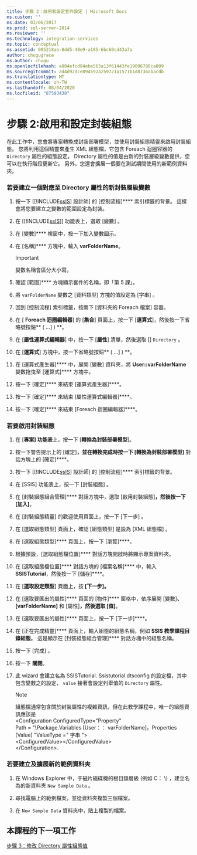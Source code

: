 ```yaml
---
title: 步驟 2：啟用和設定套件設定 | Microsoft Docs
ms.custom: ''
ms.date: 03/06/2017
ms.prod: sql-server-2014
ms.reviewer: ''
ms.technology: integration-services
ms.topic: conceptual
ms.assetid: 005218ab-8dd5-48e9-a185-6bc60cd43a7a
author: chugugrace
ms.author: chugu
ms.openlocfilehash: a804efcd84ebe563a13f61443fe19096788ca809
ms.sourcegitcommit: ad4d92dce894592a259721a1571b1d8736abacdb
ms.translationtype: MT
ms.contentlocale: zh-TW
ms.lasthandoff: 08/04/2020
ms.locfileid: "87593438"
---
```

# <a name="step-2-enabling-and-configuring-package-configurations"></a>步驟 2:啟用和設定封裝組態
  在此工作中，您會將專案轉換成封裝部署模型，並使用封裝組態精靈來啟用封裝組態。 您將利用這個精靈來產生 XML 組態檔，它包含 Foreach 迴圈容器的 `Directory` 屬性的組態設定。 Directory 屬性的值是由新的封裝層級變數提供，您可以在執行階段更新它。 另外，您還會擴展一個要在測試期間使用的新範例資料夾。  
  
### <a name="to-create-a-new-package-level-variable-mapped-to-the-directory-property"></a>若要建立一個對應至 Directory 屬性的新封裝層級變數  
  
1.  按一下 [[!INCLUDE[ssIS](../includes/ssis-md.md)] 設計師] 的 [控制流程]**** 索引標籤的背景。 這樣會將您要建立之變數的範圍設定為封裝。  
  
2.  在 [[!INCLUDE[ssIS](../includes/ssis-md.md)]] 功能表上，選取 [變數]  。  
  
3.  在 [變數]**** 視窗中，按一下加入變數圖示。  
  
4.  在 [名稱]**** 方塊中，輸入 **varFolderName**。  
  
    > [!IMPORTANT]  
    >  變數名稱會區分大小寫。  
  
5.  確認 [範圍]**** 方塊顯示套件的名稱，即「第 5 課」。  
  
6.  將 `varFolderName` 變數之 [資料類型]  方塊的值設定為 [字串]  。  
  
7.  回到 [控制流程]  索引標籤，按兩下 [資料夾的 Foreach 檔案]  容器。  
  
8.  在 [ **Foreach 迴圈編輯器**] 的 [**集合**] 頁面上，按一下 [**運算式**]，然後按一下省略號按鈕** ( ...] ) **。  
  
9. 在 [**屬性運算式編輯器**] 中，按一下 [**屬性**] 清單，然後選取 [] `Directory` 。  
  
10. 在 [**運算式**] 方塊中，按一下省略號按鈕** ( ...] ) **。  
  
11. 在 [運算式產生器]**** 中，展開 [變數] 資料夾，將 **User::varFolderName** 變數拖曳至 [運算式]**** 方塊中。  
  
12. 按一下 [確定]**** 來結束 [運算式產生器]****。  
  
13. 按一下 [確定]**** 來結束 [屬性運算式編輯器]****。  
  
14. 按一下 [確定]**** 來結束 [Foreach 迴圈編輯器]****。  
  
### <a name="to-enable-package-configurations"></a>若要啟用封裝組態  
  
1.  在 [**專案] 功能表**上，按一下 [**轉換為封裝部署模型**]。  
  
2.  按一下警告提示上的 [確定]****，並在轉換完成時按一下 [轉換為封裝部署模型]**** 對話方塊上的 [確定]****。  
  
3.  按一下 [[!INCLUDE[ssIS](../includes/ssis-md.md)] 設計師] 的 [控制流程]**** 索引標籤的背景。  
  
4.  在 [SSIS]  功能表上，按一下 [封裝組態]  。  
  
5.  在 [封裝組態組合管理]**** 對話方塊中，選取 [啟用封裝組態]****，然後按一下 [加入]****。  
  
6.  在 [封裝組態精靈] 的歡迎使用頁面上，按一下 [下一步]  。  
  
7.  在 [選取組態類型]  頁面上，確認 [組態類型]  是設為 [XML 組態檔]  。  
  
8.  在 [選取組態類型]**** 頁面上，按一下 [瀏覽]****。  
  
9. 根據預設，[選取組態檔位置]**** 對話方塊開啟時將顯示專案資料夾。  
  
10. 在 [選取組態檔位置]**** 對話方塊的 [檔案名稱]**** 中，輸入 **SSISTutorial**，然後按一下 [儲存]****。  
  
11. 在 [**選取設定類型**] 頁面上，按 **[下一步]。**  
  
12. 在 [選取要匯出的屬性]**** 頁面的 [物件]**** 窗格中，依序展開 [變數]****、[varFolderName]**** 和 [屬性]****，然後選取 [值]****。  
  
13. 在 [選取要匯出的屬性]**** 頁面上，按一下 [下一步]****。  
  
14. 在 [正在完成精靈]**** 頁面上，輸入組態的組態名稱，例如 **SSIS 教學課程目錄組態**。 這是顯示在 [封裝組態組合管理]**** 對話方塊中的組態名稱。  
  
15. 按一下 [完成] 。  
  
16. 按一下 **關閉**。  
  
17. 此 wizard 會建立名為 SSISTutorial. Ssistutorial.dtsconfig 的設定檔，其中包含變數之的設定， `value` 接著會設定列舉值的 `Directory` 屬性。  
  
    > [!NOTE]  
    >  組態檔通常包含關於封裝屬性的複雜資訊，但在此教學課程中，唯一的組態資訊應該是  
    > <Configuration ConfiguredType="Property"  
    > Path = "\Package.Variables [User：： varFolderName]。Properties [Value] "ValueType =" 字串 "\>  
    >  \<ConfiguredValue>\</ConfiguredValue>  
    > \</Configuration>.  
  
### <a name="to-create-and-populate-a-new-sample-data-folder"></a>若要建立及擴展新的範例資料夾  
  
1.  在 Windows Explorer 中，于磁片磁碟機的根目錄層級 (例如 C： \\) ，建立名為的新資料夾 `New Sample Data` 。  
  
2.  尋找電腦上的範例檔案，並從資料夾複製三個檔案。  
  
3.  在 `New Sample Data` 資料夾中，貼上複製的檔案。  
  
## <a name="next-task-in-lesson"></a>本課程的下一項工作  
 [步驟 3：修改 Directory 屬性組態值](lesson-5-3-modifying-the-directory-property-configuration-value.md)  
  
  
